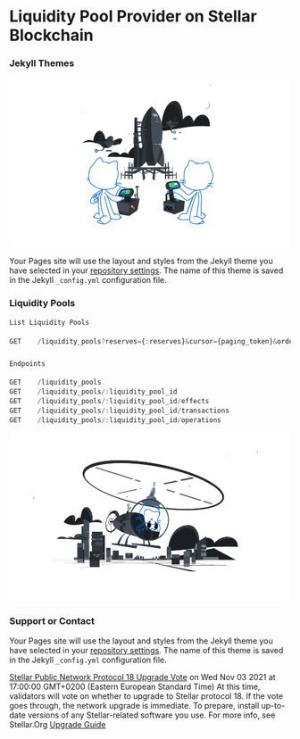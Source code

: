 # Liquidity Pool Provider on Stellar Blockchain

### Jekyll Themes

![GitHub Logo](/images/joined.svg)

Your Pages site will use the layout and styles from the Jekyll theme you have selected in your [repository settings](https://github.com/xlmliquidity/xlmliquidity.github.io/settings/pages). The name of this theme is saved in the Jekyll `_config.yml` configuration file.

### Liquidity Pools

```js
List Liquidity Pools

GET    /liquidity_pools?reserves={:reserves}&cursor={paging_token}&order={asc,desc}&limit={1-200}
```

###

```js
Endpoints

GET    /liquidity_pools
GET    /liquidity_pools/:liquidity_pool_id
GET    /liquidity_pools/:liquidity_pool_id/effects
GET	   /liquidity_pools/:liquidity_pool_id/transactions
GET    /liquidity_pools/:liquidity_pool_id/operations
```

![GitHub Logo](/images/repo.svg)

### Support or Contact


Your Pages site will use the layout and styles from the Jekyll theme you have selected in your [repository settings](https://github.com/xlmliquidity/xlmliquidity.github.io/settings/pages). The name of this theme is saved in the Jekyll `_config.yml` configuration file.

[Stellar Public Network Protocol 18 Upgrade Vote](https://status.stellar.org/incidents/d8d1phjglcr3) on Wed Nov 03 2021 at 17:00:00 GMT+0200 (Eastern European Standard Time)
At this time, validators will vote on whether to upgrade to Stellar protocol 18. If the vote goes through, the network upgrade is immediate. To prepare, install up-to-date versions of any Stellar-related software you use. For more info, see Stellar.Org [Upgrade Guide](https://stellar.org/developers-blog/protocol-18-upgrade-guide)

